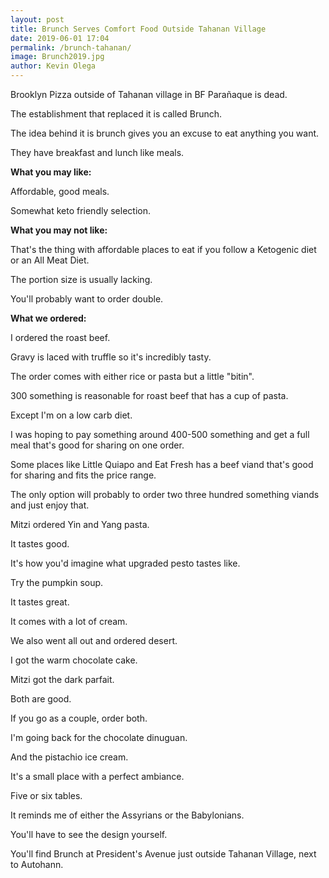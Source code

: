 ```yaml
--- 
layout: post 
title: Brunch Serves Comfort Food Outside Tahanan Village
date: 2019-06-01 17:04
permalink: /brunch-tahanan/ 
image: Brunch2019.jpg
author: Kevin Olega 
--- 
```

Brooklyn Pizza outside of Tahanan village in BF Parañaque is dead.

The establishment that replaced it is called Brunch.

The idea behind it is brunch gives you an excuse to eat anything you want.

They have breakfast and lunch like meals.

**What you may like:**

Affordable, good meals.

Somewhat keto friendly selection.

**What you may not like:**

That's the thing with affordable places to eat if you follow a Ketogenic diet or an All Meat Diet.

The portion size is usually lacking.

You'll probably want to order double.

**What we ordered:**

I ordered the roast beef. 

Gravy is laced with truffle so it's incredibly tasty.  

The order comes with either rice or pasta but a little "bitin".

300 something is reasonable for roast beef that has a cup of pasta. 

Except I'm on a low carb diet.

I was hoping to pay something around 400-500 something and get a full meal that's good for sharing on one order.

Some places like Little Quiapo and Eat Fresh has a beef viand that's good for sharing and fits the price range.

The only option will probably to order two three hundred something viands and just enjoy that.

Mitzi ordered Yin and Yang pasta. 

It tastes good. 

It's how you'd imagine what upgraded pesto tastes like.

Try the pumpkin soup. 

It tastes great.

It comes with a lot of cream.

We also went all out and ordered desert.

I got the warm chocolate cake.

Mitzi got the dark parfait.

Both are good.

If you go as a couple, order both.

I'm going back for the chocolate dinuguan.

And the pistachio ice cream.

It's a small place with a perfect ambiance.

Five or six tables.

It reminds me of either the Assyrians or the Babylonians.

You'll have to see the design yourself.

You'll find Brunch at President's Avenue just outside Tahanan Village, next to Autohann.